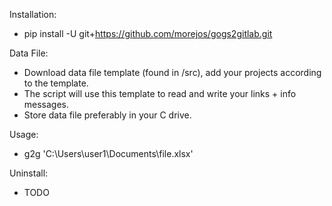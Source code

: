 Installation:
- pip install -U git+https://github.com/morejos/gogs2gitlab.git


Data File:
- Download data file template (found in /src), add your projects according to the template.
- The script will use this template to read and write your links + info messages.
- Store data file preferably in your C drive.


Usage:
- g2g 'C:\Users\user1\Documents\file.xlsx'


Uninstall:
- TODO